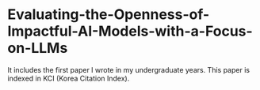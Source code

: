 # Evaluating-the-Openness-of-Impactful-AI-Models-with-a-Focus-on-LLMs
It includes the first paper I wrote in my undergraduate years. 
This paper is indexed in KCI (Korea Citation Index).

